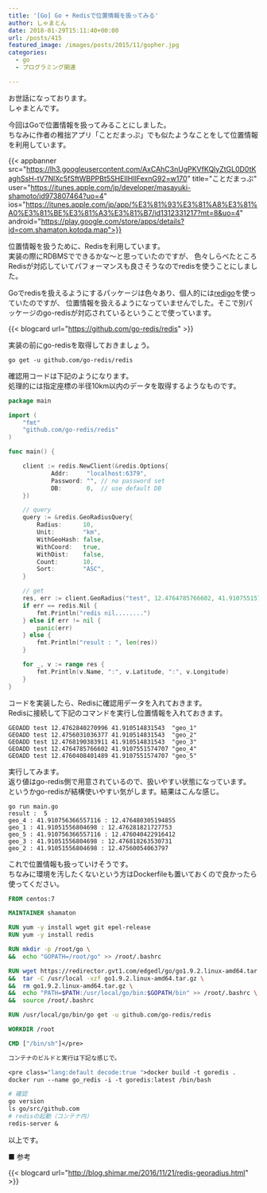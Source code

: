 ```yaml
---
title: '[Go] Go + Redisで位置情報を扱ってみる'
author: しゃまとん
date: 2018-01-29T15:11:40+00:00
url: /posts/415
featured_image: /images/posts/2015/11/gopher.jpg
categories:
  - go
  - プログラミング関連

---
```

お世話になっております。  
しゃまとんです。

今回はGoで位置情報を扱ってみることにしました。  
ちなみに作者の稚拙アプリ「ことだまっぷ」でも似たようなことをして位置情報を利用しています。

{{< appbanner src="https://lh3.googleusercontent.com/AxCAhC3nUgPKVfKQlyZtGL0D0tKaghSsH-tV7NlXc5fSftWBPPBt5SHEIlHIlFexnG92=w170" title="ことだまっぷ" user="https://itunes.apple.com/jp/developer/masayuki-shamoto/id973807464?uo=4" ios="https://itunes.apple.com/jp/app/%E3%81%93%E3%81%A8%E3%81%A0%E3%81%BE%E3%81%A3%E3%81%B7/id1312331217?mt=8&uo=4" android="https://play.google.com/store/apps/details?id=com.shamaton.kotoda.map">}}

位置情報を扱うために、Redisを利用しています。  
実装の際にRDBMSでできるかな～と思っていたのですが、
色々しらべたところRedisが対応していてパフォーマンスも良さそうなのでredisを使うことにしました。

Goでredisを扱えるようにするパッケージは色々あり、個人的には[redigo][1]を使っていたのですが、
位置情報を扱えるようになっていませんでした。そこで別パッケージのgo-redisが対応されているということで使っています。

{{< blogcard url="https://github.com/go-redis/redis" >}}

実装の前にgo-redisを取得しておきましょう。

```shell
go get -u github.com/go-redis/redis
```

確認用コードは下記のようになります。  
処理的には指定座標の半径10km以内のデータを取得するようなものです。

```go
package main

import (
    "fmt"
    "github.com/go-redis/redis"
)

func main() {

    client := redis.NewClient(&redis.Options{
            Addr:     "localhost:6379",
            Password: "", // no password set
            DB:       0,  // use default DB
    })

    // query
    query := &redis.GeoRadiusQuery{
        Radius:      10,
        Unit:        "km",
        WithGeoHash: false,
        WithCoord:   true,
        WithDist:    false,
        Count:       10,
        Sort:        "ASC",
    }

    // get
    res, err := client.GeoRadius("test", 12.4764785766602, 41.9107551574707, query).Result()
    if err == redis.Nil {
        fmt.Println("redis nil........")
    } else if err != nil {
        panic(err)
    } else {
        fmt.Println("result : ", len(res))
    }

    for _, v := range res {
        fmt.Println(v.Name, ":", v.Latitude, ":", v.Longitude)
    }
}
```

コードを実装したら、Redisに確認用データを入れておきます。  
Redisに接続して下記のコマンドを実行し位置情報を入れておきます。

```text
GEOADD test 12.4762840270996 41.910514831543  "geo_1"
GEOADD test 12.4756031036377 41.910514831543  "geo_2"
GEOADD test 12.4768190383911 41.910514831543  "geo_3"
GEOADD test 12.4764785766602 41.9107551574707 "geo_4"
GEOADD test 12.4760408401489 41.9107551574707 "geo_5"
```

実行してみます。  
返り値はgo-redis側で用意されているので、扱いやすい状態になっています。  
というかgo-redisが結構使いやすい気がします。結果はこんな感じ。

```shell
go run main.go
result :  5
geo_4 : 41.910756366557116 : 12.476480305194855
geo_1 : 41.91051556804698 : 12.476281821727753
geo_5 : 41.910756366557116 : 12.476040422916412
geo_3 : 41.91051556804698 : 12.476818263530731
geo_2 : 41.91051556804698 : 12.47560054063797
```

これで位置情報も扱っていけそうです。  
ちなみに環境を汚したくないという方はDockerfileも置いておくので良かったら使ってください。

```dockerfile
FROM centos:7

MAINTAINER shamaton

RUN yum -y install wget git epel-release
RUN yum -y install redis

RUN mkdir -p /root/go \
&&  echo "GOPATH=/root/go" >> /root/.bashrc

RUN wget https://redirector.gvt1.com/edgedl/go/go1.9.2.linux-amd64.tar.gz \
&&  tar -C /usr/local -xzf go1.9.2.linux-amd64.tar.gz \
&&  rm go1.9.2.linux-amd64.tar.gz \
&&  echo "PATH=$PATH:/usr/local/go/bin:$GOPATH/bin" >> /root/.bashrc \
&&  source /root/.bashrc

RUN /usr/local/go/bin/go get -u github.com/go-redis/redis

WORKDIR /root

CMD ["/bin/sh"]</pre>

コンテナのビルドと実行は下記な感じで。

<pre class="lang:default decode:true ">docker build -t goredis .
docker run --name go_redis -i -t goredis:latest /bin/bash

# 確認
go version
ls go/src/github.com
# redisの起動（コンテナ内）
redis-server &
```

以上です。

■ 参考

{{< blogcard url="http://blog.shimar.me/2016/11/21/redis-georadius.html" >}}

 [1]: https://github.com/garyburd/redigo